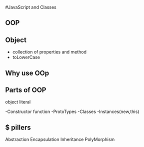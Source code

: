 #JavaScript and Classes

## OOP
## Object
 - collection of properties and method
 - toLowerCase

 ## Why use OOp

 ## Parts of OOP
 object literal

 -Constructor function
 -ProtoTypes
 -Classes
 -Instances(new,this)


 ## $ pillers

 Abstraction
 Encapsulation
 Inheritance
 PolyMorphism
